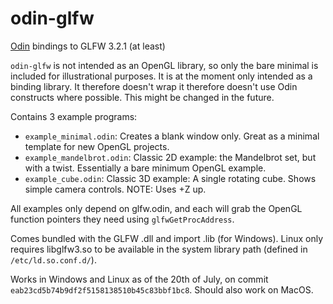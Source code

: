 # odin-glfw

[Odin](https://github.com/gingerBill/Odin) bindings to GLFW 3.2.1 (at least)

`odin-glfw` is not intended as an OpenGL library, so only the bare minimal is included for illustrational purposes. It is at the moment only intended as a binding library. It therefore doesn't wrap it therefore doesn't use Odin constructs where possible. This might be changed in the future. 

Contains 3 example programs:
 - `example_minimal.odin`: Creates a blank window only. Great as a minimal template for new OpenGL projects. 
 - `example_mandelbrot.odin`: Classic 2D example: the Mandelbrot set, but with a twist. Essentially a bare minimum OpenGL example.
 - `example_cube.odin`: Classic 3D example: A single rotating cube. Shows simple camera controls. NOTE: Uses +Z up. 

All examples only depend on glfw.odin, and each will grab the OpenGL function pointers they need using `glfwGetProcAddress`.

Comes bundled with the GLFW .dll and import .lib (for Windows). Linux only requires libglfw3.so to be available in the system library path (defined in `/etc/ld.so.conf.d/`).

Works in Windows and Linux as of the 20th of July, on commit `eab23cd5b74b9df2f5158138510b45c83bbf1bc8`. Should also work on MacOS. 

